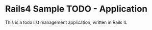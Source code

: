 # Rails4 Sample TODO - Application

This is a todo list management application, written in Rails 4.


